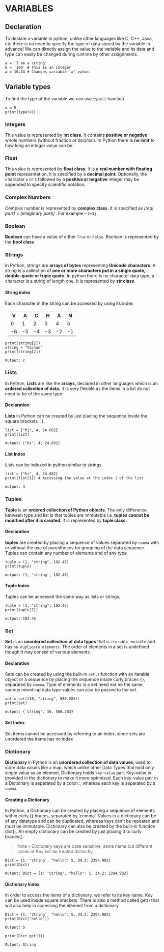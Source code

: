 # VARIABLES

## Declaration  

To declare a variable in python, unlike other languages like C, C++, Java, etc there is no need to specify the type of data stored by the variable in advance! We can directly assign the value to the variable and its data and type can easily be changed during runtime by other assignments.


    a = 'I am a string'  
    b = '100' # This is an integer  
    a = 10.34 # Changes variable 'a' value.  


## Variable types  

To find the type of the variable we can use `type()` function


    x = 5
    print(type(x))


### Integers  

This value is represented by **int class.** It contains **positive or negative** whole numbers (without fraction or decimal). In Python there is **no limit** to how long an integer value can be.

### Float  

This value is represented by **float class**. It is a **real number with floating point** representation. It is specified by a **decimal point**. Optionally, the character `e` or `E` followed by a **positive or negative** integer may be appended to specify scientific notation.

### **Complex Numbers**

Complex number is represented by **complex class**. It is specified as *(real part) + (imaginary part)j* . For example – `2+3j`

### Boolean  

**Boolean** can have a value of either `True` or `False`. Boolean is represented by the **bool class**

### Strings  

In Python, strings are **arrays of bytes** representing **Unicode characters**. A string is a collection of **one or more characters put in a single quote, double-quote or triple quote.** In python there is no character data type, a character is a string of length one. It is represented by **str class**.

#### **String index**  

Each character in the string can be accessed by using its index  

<table style="border: 10px; margin-left: 10px;">
        <th>V</th>
        <th>A</th>
        <th>C</th>
        <th>H</th>
        <th>A</th>
        <th>N</th>
    <tr>
        <td>0</td>
        <td>1</td>
        <td>2</td>
        <td>3</td>
        <td>4</td>
        <td>5</td>
    </tr>
    <tr>
        <td>-6</td>
        <td>-5</td>
        <td>-4</td>
        <td>-3</td>
        <td>-2</td>
        <td>-1</td>
    </tr>
</table>

    print(string[2])
    string = "Vachan"
    print(string[2])  

    Output: c


### Lists  

In Python, **Lists** are like the **arrays**, declared in other languages which is an **ordered collection of data.** It is very flexible as the items in a list do not need to be of the same type.

#### Declaration  

**Lists** in Python can be created by just placing the sequence inside the square brackets `[]`.

    list = ["hi", 4, 24.082]  
    print(list)

    output: ["hi", 4, 24.082]

#### List Index  
 Lists can be indexed in python similar to strings.

    list = ["hi", 4, 24.082]
    print(list[1]) # Accessing the value at the index 1 of the list

    output: 4

### Tuples  

**Tuple** is an **ordered collection of Python objects**. The only difference between type and list is that tuples are immutable i.e. **tuples cannot be modified after it is created**. It is represented by **tuple class**.  

#### Declaration  

**tuples** are created by placing a sequence of values separated by `comma` with or without the use of parentheses for grouping of the data sequence. Tuples can contain any number of elements and of any type

    tuple = (1, "string", 102.45)
    print(tuple) 

    output: (1, 'string', 102.45)

#### Tuple Index  

Tuples can be accessed the same way as lists or strings.  

    tuple = (1, "string", 102.45)
    print(tuple[2])

    output: 102.45

### Set  

 **Set** is an **unordered collection of data types** that is `iterable`, `mutable` and has `no duplicate elements`. The order of elements in a set is undefined though it may consist of various elements.  
 
#### Declaration  

Sets can be created by using the built-in `set()` function with an iterable object or a sequence by placing the sequence inside curly braces `{}`, separated by `comma`. Type of elements in a set need not be the same, various mixed-up data type values can also be passed to the set. 
 
    set = set([10, "string", 586.283])
    print(set)

    output: {'string', 10, 586.283}

#### Set Index  

Set items cannot be accessed by referring to an index, since sets are unordered the items has no index

### Dictionary  

**Dictionary** in Python is an **unordered collection of data values**, used to store data values like a map, which unlike other Data Types that hold only single value as an element, Dictionary holds `key:value` pair. Key-value is provided in the dictionary to make it more optimized. Each key-value pair in a Dictionary is separated by a colon :, whereas each key is separated by a `comma`.

#### Creating a Dictionary

In Python, a Dictionary can be created by placing a sequence of elements within curly {} braces, separated by ‘comma’. Values in a dictionary can be of any datatype and can be duplicated, whereas keys can’t be repeated and must be immutable. Dictionary can also be created by the built-in function dict(). An empty dictionary can be created by just placing it to curly braces{}.

> Note – Dictionary keys are case sensitive, same name but different cases of Key will be treated  distinctly.

    Dict = {1: 'String', "hello": 5, 34.2: 2394.902}
    print(Dict)  

    Output: Dict = {1: 'String', "hello": 5, 34.2: 2394.902}

#### Dictionary Index

In order to access the items of a dictionary, we refer to its key name. Key can be used inside square brackets. There is also a method called get() that will also help in accessing the element from a dictionary.

    Dict = {1: 'String', "hello": 5, 34.2: 2394.902}
    print(Dict['hello'])

    Output: 5

    print(Dict.get(1))

    Output: String